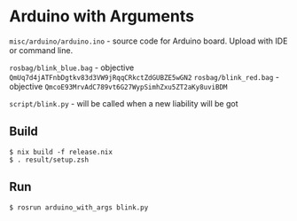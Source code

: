 Arduino with Arguments
======================

`misc/arduino/arduino.ino` - source code for Arduino board. Upload with IDE or command line.

`rosbag/blink_blue.bag` - objective `QmUq7d4jATFnbDgtkv83d3VW9jRqqCRkctZdGUBZE5wGN2`
`rosbag/blink_red.bag` - objective `QmcoE93MrvAdC789vt6G27WypSimhZxu5ZT2aKy8uviBDM`

`script/blink.py` - will be called when a new liability will be got

Build
-----

```
$ nix build -f release.nix
$ . result/setup.zsh
```

Run
---

```
$ rosrun arduino_with_args blink.py
```
